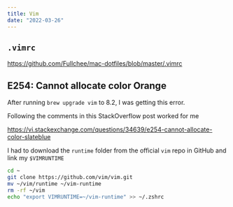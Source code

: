 ```yaml
---
title: Vim
date: "2022-03-26"
---
```


## `.vimrc`

https://github.com/Fullchee/mac-dotfiles/blob/master/.vimrc

## E254: Cannot allocate color Orange

After running `brew upgrade vim` to 8.2, I was getting this error.

Following the comments in this StackOverflow post worked for me

https://vi.stackexchange.com/questions/34639/e254-cannot-allocate-color-slateblue


I had to download the `runtime` folder from the official `vim` repo in GitHub and link my `$VIMRUNTIME`

```bash
cd ~
git clone https://github.com/vim/vim.git
mv ~/vim/runtime ~/vim-runtime
rm -rf ~/vim
echo "export VIMRUNTIME=~/vim-runtime" >> ~/.zshrc
```
